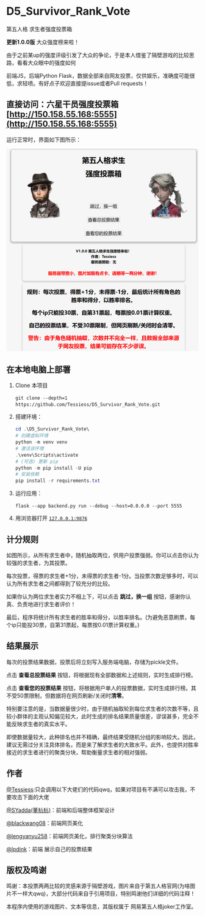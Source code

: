 # D5_Survivor_Rank_Vote

第五人格 求生者强度投票箱

**更新1.0.0版** 大众强度榜来啦！

由于之前某up的强度评级引发了大众的争论，于是本人借鉴了隔壁游戏的比较思路，看看大众眼中的强度如何

前端JS，后端Python Flask，数据全部来自网友投票，仅供娱乐，准确度可能很低，求轻喷。有好点子欢迎直接提issue或者Pull requests！

## 直接访问：六星干员强度投票箱 [http://150.158.55.168:5555](http://150.158.55.168:5555)

运行正常时，界面如下图所示：

<img src="images\frontend.png" alt="frontend" width="1000px">

## 在本地电脑上部署

1. Clone 本项目

   `git clone --depth=1 https://github.com/Tessiess/D5_Survivor_Rank_Vote.git`

1. 搭建环境：

   ```powershell
   cd .\D5_Survivor_Rank_Vote\
   # 创建虚拟环境
   python -m venv venv
   # 激活该环境
   .\venv\Scripts\activate
   # (可选) 更新 pip
   python -m pip install -U pip
   # 安装依赖
   pip install -r requirements.txt
   ```

1. 运行应用：

   `flask --app backend.py run --debug --host=0.0.0.0 --port 5555`

1. 用浏览器打开 [`127.0.0.1:9876`](http://127.0.0.1:5555)

## 计分规则

如图所示，从所有求生者中，随机抽取两位，供用户投票强弱。你可以点击你认为较强的求生者，为其投票。

每次投票，得票的求生者+1分，未得票的求生者-1分。当投票次数足够多时，可以认为所有求生者之间都得到了较充分的比较。

如果你认为两位求生者实力不相上下，可以点击 **跳过，换一组** 按钮，感谢你认真、负责地进行求生者评价！

最后，程序将统计所有求生者的胜率和得分，以胜率排名。(为避免恶意刷票，每个ip只能投30票，自第31票起，每票按0.01票计算权重。)

## 结果展示

每次的投票结果数据，投票后将立刻写入服务端电脑，存储为pickle文件。

点击 **查看总投票结果** 按钮，将根据现有全部数据和上述规则，实时生成排行榜。

点击 **查看您的投票结果** 按钮，将根据用户单人的投票数据，实时生成排行榜。其不受50票限制，但数据将在网页刷新/关闭时**清零**。

特别要注意的是，当数据量很少时，由于随机抽取轮到每位求生者的次数不等，且较小群体的主观认知偏见较大，此时生成的排名结果质量很差，谬误甚多，完全不能反映求生者的真实水平。

即使数据量较大，此种排名也并不精确，最终结果受随机分组的影响较大。因此，建议无需过分关注具体排名，而是来了解求生者的大致水平。此外，也提供对胜率接近的求生者进行的聚类分块，帮助衡量求生者的相对强弱。

## 作者

[@Tessiess](https://github.com/Tessiess):只会调用以下大佬们的代码qwq，如果对项目有不满可以攻击我，不要攻击下面的大佬

[@SYadda(董杭杭)](https://github.com/SYadda)：前端和后端整体框架设计

[@blackwang08](https://github.com/blackwang08)：前端网页美化

[@lengyanyu258](https://github.com/lengyanyu258)：前端网页美化，排行聚类分块算法

[@lpdink](https://github.com/lpdink)：前端 展示自己的投票结果

## 版权及鸣谢

鸣谢：本投票两两比较的灵感来源于隔壁游戏，图片来自于第五人格官网(为啥图片不一样大qwq)，大部分代码来自于引用项目，特别鸣谢他们详细的代码注释！

本程序内使用的游戏图片、文本等信息，其版权属于 网易第五人格joker工作室。
